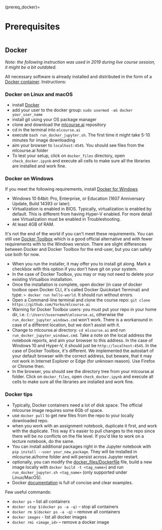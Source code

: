 (prereq_docker)=

# Prerequisites

```{figure} /_static/img/ods_stickers.jpg
```

## Docker

_Note: the following instruction was used in 2019 during live course session, it might be a bit outdated._

All necessary software is already installed and distributed in the form of a [Docker container](https://cloud.docker.com/u/festline/repository/docker/festline/mlcourse_ai). Instructions:

### Docker on Linux and macOS
 - install [Docker](https://docs.docker.com/engine/installation/)
 - add your user to the docker group: `sudo usermod -aG docker your_user_name`
 - install git using your OS package manager
 - clone and download the [mlcourse.ai](https://github.com/Yorko/mlcourse.ai) repository
 - cd in the terminal into `mlcourse.ai`
 - execute `bash run_docker_jupyter.sh`. The first time it might take 5-10 minutes for image downloading
 - aim your browser to `localhost:4545`. You should see files from the mlcourse.ai folder
 - To test your setup, click on `docker_files` directory, open `check_docker.ipynb` and  execute all cells to make sure all the libraries are installed and work fine.

### Docker on Windows

If you meet the following requirements, install [Docker for Windows](https://docs.docker.com/docker-for-windows/install/)

 - Windows 10 64bit: Pro, Enterprise, or Education (1607 Anniversary Update, Build 14393 or later).
 - Virtualization is enabled in BIOS. Typically, virtualization is enabled by default. This is different from having Hyper-V enabled. For    more detail see Virtualization must be enabled in Troubleshooting.
 - At least 4GB of RAM.

It's not the end of the world if you can't meet these requirements.
You can still use [Docker Toolbox](https://docs.docker.com/toolbox/overview) which is a good official alternative and with fewer requirements with to the Windows version. There are slight differences between Docker and Docker Toolbox for the end-user, but you can safely use both for now.

- When you run the installer, it may offer you to install git along. Mark a checkbox with this option if you don't have git on your system.
- In the case of Docker Toolbox, you may or may not need to delete your existing Virtualbox installation.
- Once the installation is complete, open docker (in case of docker toolbox open Docker CLI, it's called Docker Quickstart Terminal) and type: `> docker run hello-world`. It should run without errors.
- Open a Command-line terminal and clone the course repo: `git clone https://github.com/Yorko/mlcourse.ai`
- Warning for Docker Toolbox users: you must put your repo in your home dir, i.e. `C:\Users\%username%\mlcourse.ai`, otherwise the `run_docker_jupyter_windows.cmd` won't work. There is a workaround in case of a different location, but we don't assist with it.
- Change to mlcourse.ai directory: `cd mlcourse.ai` and run `run_docker_jupyter_windows.cmd`. Take a note on the local address the notebook reports, and aim your browser to this address. In the case of Windows 10 and Hyper-V, it should just be `http://localhost:4545`. In the case of Docker Toolbox, it's different. We implemented the autostart of your default browser with the correct address, but beware, that it may not work in Internet Explorer or Edge (for unknown reason). Use Firefox or Chrome then.
- In the browser, you should see the directory tree from your mlcourse.ai folder. Click on `docker_files`, open `check_docker.ipynb` and execute all cells to make sure all the libraries are installed and work fine.

### Docker tips
- Typically, Docker containers need a lot of disk space. The official mlcourse image requires some 6Gb of space.
- use `docker pull` to get new files from the repo to your locally downloaded repo.
- when you work with an assignment notebook, duplicate it first, and work with the duplicate. This way it's easier to pull changes to the repo since there will be no conflicts on the file level. If you'd like to work on a lecture notebook, do the same.
- You can install additional packages right in the Jupyter notebook with `pip install --user your_new_package`. They will be installed in mlcourse.ai/home folder and will persist across Jupyter restart.
- optionally, you can modify the [docker_files/Dockerfile](https://github.com/Yorko/mlcourse.ai/blob/main/docker_files/Dockerfile) file, build a new image locally with `docker build -t <tag_name>`) and run `run_docker_jupyter.sh <tag_name>` (only supported under Linux/MacOS).
- Docker [documentation](https://docs.docker.com/engine/getstarted/) is full of concise and clear examples.

Few useful commands:

- `docker ps` – list all containers
- `docker stop $(docker ps -a -q)` – stop all containers
- `docker rm $(docker ps -a -q)` – remove all containers
- `docker images` - list all docker images
- `docker rmi <image_id>` – remove a docker image
